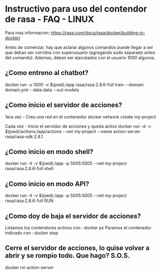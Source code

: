 # Instructivo para uso del contendor de rasa - FAQ - LINUX

Para mas informacion: https://rasa.com/docs/rasa/docker/building-in-docker/

Antes de comenzar, hay que aclarar algunos comandos puede llegar a ser que deban ser corridos con superusuario (agregando sudo separado antes del comando). Ademas, deben ser ejecutados con el usuario 1000 algunos.

## ¿Como entreno al chatbot?

docker run -u 1000 -v $(pwd):/app rasa/rasa:2.8.6-full train --domain domain.yml --data data --out models

## ¿Como inicio el servidor de acciones?

1era vez - Creo una red en el contenedor 
docker network create my-project 

Cada vez - Inicio el servidor de acciones y queda activo
docker run -d -v $(pwd)/actions:/app/actions --net my-project --name action-server rasa/rasa-sdk:2.8.1

## ¿Como inicio en modo shell?

docker run -it -v $(pwd):/app -p 5005:5005 --net my-project rasa/rasa:2.8.6-full shell

## ¿Como inicio en modo API?

docker run -it -v $(pwd):/app -p 5005:5005 --net my-project rasa/rasa:2.8.6-full RUN

## ¿Como doy de baja el servidor de acciones?

Listamos los contendores activos con : docker ps
Paramos el contenedor indicado con : docker stop <NAME>

## Cerre el servidor de acciones, lo quise volver a abrir y se rompio todo. Que hago? S.O.S.

docker rm action-server
